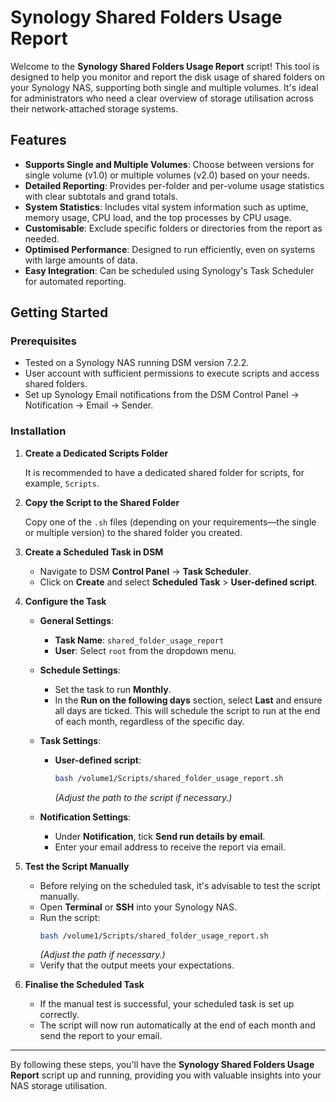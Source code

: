 # Synology Shared Folders Usage Report

Welcome to the **Synology Shared Folders Usage Report** script! This tool is designed to help you monitor and report the disk usage of shared folders on your Synology NAS, supporting both single and multiple volumes. It's ideal for administrators who need a clear overview of storage utilisation across their network-attached storage systems.

## Features

- **Supports Single and Multiple Volumes**: Choose between versions for single volume (v1.0) or multiple volumes (v2.0) based on your needs.
- **Detailed Reporting**: Provides per-folder and per-volume usage statistics with clear subtotals and grand totals.
- **System Statistics**: Includes vital system information such as uptime, memory usage, CPU load, and the top processes by CPU usage.
- **Customisable**: Exclude specific folders or directories from the report as needed.
- **Optimised Performance**: Designed to run efficiently, even on systems with large amounts of data.
- **Easy Integration**: Can be scheduled using Synology's Task Scheduler for automated reporting.

## Getting Started

### Prerequisites

- Tested on a Synology NAS running DSM version 7.2.2.
- User account with sufficient permissions to execute scripts and access shared folders.
- Set up Synology Email notifications from the DSM Control Panel -> Notification -> Email -> Sender.

### Installation

1. **Create a Dedicated Scripts Folder**

   It is recommended to have a dedicated shared folder for scripts, for example, `Scripts`.

2. **Copy the Script to the Shared Folder**

   Copy one of the `.sh` files (depending on your requirements—the single or multiple version) to the shared folder you created.

3. **Create a Scheduled Task in DSM**

   - Navigate to DSM **Control Panel** -> **Task Scheduler**.
   - Click on **Create** and select **Scheduled Task** > **User-defined script**.

4. **Configure the Task**

   - **General Settings**:
     - **Task Name**: `shared_folder_usage_report`
     - **User**: Select `root` from the dropdown menu.

   - **Schedule Settings**:
     - Set the task to run **Monthly**.
     - In the **Run on the following days** section, select **Last** and ensure all days are ticked. This will schedule the script to run at the end of each month, regardless of the specific day.

   - **Task Settings**:
     - **User-defined script**:
       ```bash
       bash /volume1/Scripts/shared_folder_usage_report.sh
       ```
       *(Adjust the path to the script if necessary.)*

   - **Notification Settings**:
     - Under **Notification**, tick **Send run details by email**.
     - Enter your email address to receive the report via email.

5. **Test the Script Manually**

   - Before relying on the scheduled task, it's advisable to test the script manually.
   - Open **Terminal** or **SSH** into your Synology NAS.
   - Run the script:
     ```bash
     bash /volume1/Scripts/shared_folder_usage_report.sh
     ```
     *(Adjust the path if necessary.)*
   - Verify that the output meets your expectations.

6. **Finalise the Scheduled Task**

   - If the manual test is successful, your scheduled task is set up correctly.
   - The script will now run automatically at the end of each month and send the report to your email.

---

By following these steps, you'll have the **Synology Shared Folders Usage Report** script up and running, providing you with valuable insights into your NAS storage utilisation.
